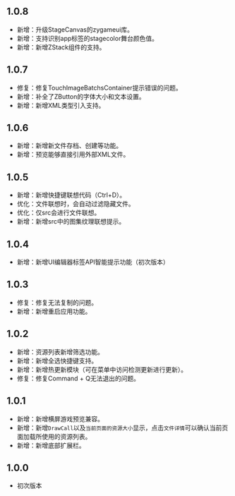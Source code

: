 ## 1.0.8
- 新增：升级StageCanvas的zygameui库。
- 新增：支持识别app标签的stagecolor舞台颜色值。
- 新增：新增ZStack组件的支持。

## 1.0.7
- 修复：修复TouchImageBatchsContainer提示错误的问题。
- 新增：补全了ZButton的字体大小和文本设置。
- 新增：新增XML类型引入支持。

## 1.0.6
- 新增：新增新文件存档、创建等功能。
- 新增：预览能够直接引用外部XML文件。

## 1.0.5
- 新增：新增快捷键联想代码（Ctrl+D）。
- 优化：文件联想时，会自动过滤隐藏文件。
- 优化：仅src会进行文件联想。
- 新增：新增src中的图集纹理联想提示。

## 1.0.4
- 新增：新增UI编辑器标签API智能提示功能（初次版本）

## 1.0.3
- 修复：修复无法复制的问题。
- 新增：新增重启应用功能。

## 1.0.2
- 新增：资源列表新增筛选功能。
- 新增：新增全选快捷键支持。
- 新增：新增热更新模块（可在菜单中访问检测更新进行更新）。
- 修复：修复Command + Q无法退出的问题。

## 1.0.1
- 新增：新增横屏游戏预览兼容。
- 新增：新增`DrawCall`以及`当前页面的资源大小`显示，点击`文件详情`可以确认当前页面加载所使用的资源列表。
- 新增：新增底部扩展栏。

## 1.0.0
- 初次版本